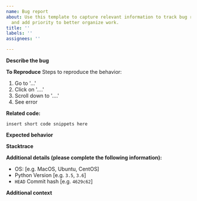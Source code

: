 ```yaml
---
name: Bug report
about: Use this template to capture relevant information to track bug reports consistently
  and add priority to better organize work.
title: ''
labels: ''
assignees: ''

---
```


**Describe the bug**
<!-- A clear and concise description of what the bug is. -->

**To Reproduce**
Steps to reproduce the behavior:
1. Go to '...'
2. Click on '....'
3. Scroll down to '....'
4. See error

**Related code:**
```
insert short code snippets here
```

**Expected behavior**
<!-- A clear and concise description of what you expected to happen. -->

**Stacktrace**
<!-- If applicable, add stack trace to help explain your problem. -->

**Additional details (please complete the following information):**
- OS: [e.g. MacOS, Ubuntu, CentOS]
- Python Version [e.g. `3.5`, `3.6`]
- `HEAD` Commit hash [e.g. `4629c62`]

**Additional context**
<!-- Add any other context about the problem here. -->
